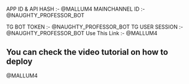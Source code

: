 # 
APP ID & API HASH :- @MALLUM4
MAINCHANNEL ID    :- @NAUGHTY_PROFESSOR_BOT

TG BOT TOKEN      :- @NAUGHTY_PROFESSOR_BOT
TG USER SESSION   :- @NAUGHTY_PROFESSOR_BOT
Use This Link     :- @MALLUM4
## You can check the video tutorial on how to deploy


@MALLUM4
